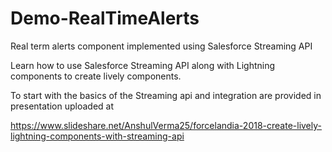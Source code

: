 # Demo-RealTimeAlerts
Real term alerts component implemented using Salesforce Streaming API

Learn how to use Salesforce Streaming API along with Lightning components to create lively components.

To start with the basics of the Streaming api and integration are provided in presentation uploaded at

https://www.slideshare.net/AnshulVerma25/forcelandia-2018-create-lively-lightning-components-with-streaming-api
